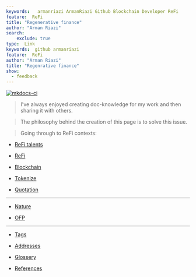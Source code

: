 ```yaml
---
keywords:   armanriazi ArmanRiazi Github Blockchain Developer ReFi
feature:  ReFi 
title: "Regenerative finance"
author: "Arman Riazi"
search:
    exclude: true
type:  Link
keywords:  github armanriazi
feature:  ReFi
author: "Arman Riazi"
title: "Regenrative finance"
show:
  - feedback
---
```


[![mkdocs-ci](https://github.com/armanriazi/refi/actions/workflows/ci.yml/badge.svg?branch=main)](https://github.com/armanriazi/refi/actions/workflows/ci.yml)

>  I've always enjoyed creating doc-knowledge for my work and then sharing it with others. 

>  The philosophy behind the creation of this page is to solve this issue.

> Going through to ReFi contexts:


- [ReFi talents](refi_talents/refi_talents.md)

- [ReFi](refi.md)

- [Blockchain](blockchain.md)

- [Tokenize](tokenize.md)

- [Quotation](quotation.md)

---

- [Nature](./nature/nature.md)

- [OFP](./nature/ofp/ofp.md)

---

- [Tags](tag.md)

- [Addresses](address.md)

- [Glossery](glossery.md)

- [References](reference.md)




